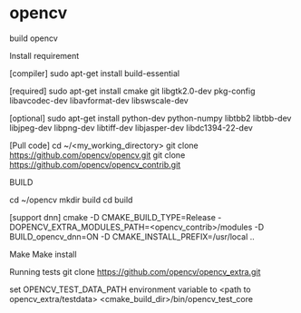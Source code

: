 # opencv
build opencv


Install requirement

[compiler] sudo apt-get install build-essential

[required] sudo apt-get install cmake git libgtk2.0-dev pkg-config libavcodec-dev libavformat-dev libswscale-dev

[optional] sudo apt-get install python-dev python-numpy libtbb2 libtbb-dev libjpeg-dev libpng-dev libtiff-dev libjasper-dev libdc1394-22-dev

[Pull code]
cd ~/<my_working_directory>
git clone https://github.com/opencv/opencv.git
git clone https://github.com/opencv/opencv_contrib.git

BUILD

cd ~/opencv
mkdir build
cd build

[support dnn]
cmake -D CMAKE_BUILD_TYPE=Release 
-DOPENCV_EXTRA_MODULES_PATH=<opencv_contrib>/modules 
-D BUILD_opencv_dnn=ON
-D CMAKE_INSTALL_PREFIX=/usr/local ..


Make
Make install


Running tests
git clone https://github.com/opencv/opencv_extra.git

set OPENCV_TEST_DATA_PATH environment variable to <path to opencv_extra/testdata>
<cmake_build_dir>/bin/opencv_test_core

